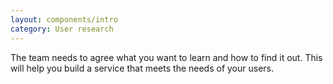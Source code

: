 ```yaml
---
layout: components/intro
category: User research
---
```


The team needs to agree what you want to learn and how to find it out. This will help you build a service that meets the needs of your users.


